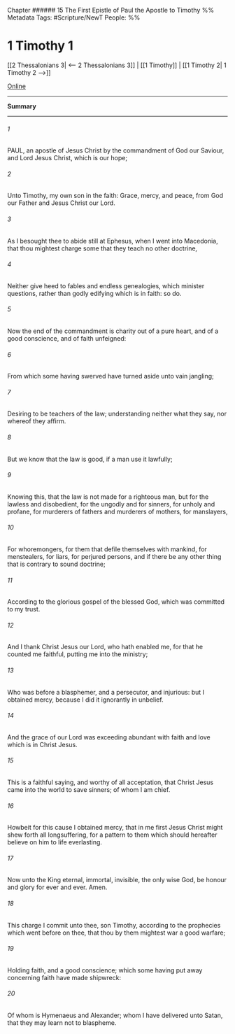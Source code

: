 Chapter ###### 15
The First Epistle of Paul the Apostle to Timothy
%% Metadata
Tags: #Scripture/NewT
People: 
%%
# 1 Timothy 1
[[2 Thessalonians 3| <-- 2 Thessalonians 3]] | [[1 Timothy]] | [[1 Timothy 2| 1 Timothy 2 -->]]

[Online](https://churchofjesuschrist.org/study/scriptures/nt/1-tim/1?lang=eng)

---
__Summary__



---
###### 1
PAUL, an apostle of Jesus Christ by the commandment of God our Saviour, and Lord Jesus Christ, which is our hope;
###### 2
Unto Timothy, my own son in the faith: Grace, mercy, and peace, from God our Father and Jesus Christ our Lord.
###### 3
As I besought thee to abide still at Ephesus, when I went into Macedonia, that thou mightest charge some that they teach no other doctrine,
###### 4
Neither give heed to fables and endless genealogies, which minister questions, rather than godly edifying which is in faith: so do.
###### 5
Now the end of the commandment is charity out of a pure heart, and of a good conscience, and of faith unfeigned:
###### 6
From which some having swerved have turned aside unto vain jangling;
###### 7
Desiring to be teachers of the law; understanding neither what they say, nor whereof they affirm.
###### 8
But we know that the law is good, if a man use it lawfully;
###### 9
Knowing this, that the law is not made for a righteous man, but for the lawless and disobedient, for the ungodly and for sinners, for unholy and profane, for murderers of fathers and murderers of mothers, for manslayers,
###### 10
For whoremongers, for them that defile themselves with mankind, for menstealers, for liars, for perjured persons, and if there be any other thing that is contrary to sound doctrine;
###### 11
According to the glorious gospel of the blessed God, which was committed to my trust.
###### 12
And I thank Christ Jesus our Lord, who hath enabled me, for that he counted me faithful, putting me into the ministry;
###### 13
Who was before a blasphemer, and a persecutor, and injurious: but I obtained mercy, because I did it ignorantly in unbelief.
###### 14
And the grace of our Lord was exceeding abundant with faith and love which is in Christ Jesus.
###### 15
This is a faithful saying, and worthy of all acceptation, that Christ Jesus came into the world to save sinners; of whom I am chief.
###### 16
Howbeit for this cause I obtained mercy, that in me first Jesus Christ might shew forth all longsuffering, for a pattern to them which should hereafter believe on him to life everlasting.
###### 17
Now unto the King eternal, immortal, invisible, the only wise God, be honour and glory for ever and ever. Amen.
###### 18
This charge I commit unto thee, son Timothy, according to the prophecies which went before on thee, that thou by them mightest war a good warfare;
###### 19
Holding faith, and a good conscience; which some having put away concerning faith have made shipwreck:
###### 20
Of whom is Hymenaeus and Alexander; whom I have delivered unto Satan, that they may learn not to blaspheme.



